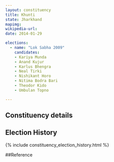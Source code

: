 ```yaml
---
layout: constituency
title: Khunti
state: Jharkhand
mapimg: 
wikipedia-url: 
date: 2014-01-29

elections: 
  - name: "Lok Sabha 2009"
    candidates: 
    - Kariya Munda 
    - Anand Kujur 
    - Karlus Bhengra 
    - Neal Tirki 
    - Nishikant Horo 
    - Nitima Bodra Bari 
    - Theodor Kido 
    - Umbulan Topno 

---
```

## Constituency details


## Election History
{% include constituency_election_history.html %}

##Reference
